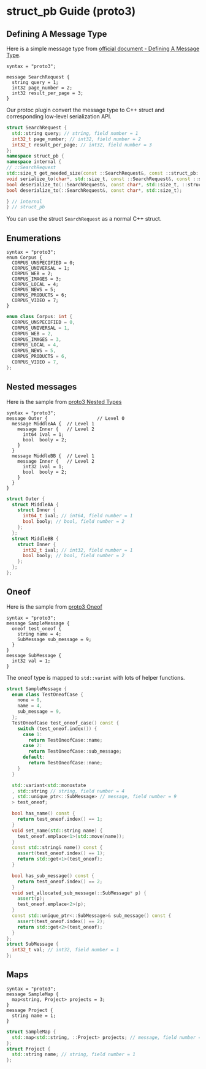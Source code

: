 # struct_pb Guide (proto3)

## Defining A Message Type

Here is a simple message type from [official document - Defining A Message Type](https://developers.google.com/protocol-buffers/docs/proto3#simple).

```
syntax = "proto3";

message SearchRequest {
  string query = 1;
  int32 page_number = 2;
  int32 result_per_page = 3;
}
```
Our protoc plugin convert the message type to C++ struct and corresponding low-level serialization API.

```cpp
struct SearchRequest {
  std::string query; // string, field number = 1
  int32_t page_number; // int32, field number = 2
  int32_t result_per_page; // int32, field number = 3
};
namespace struct_pb {
namespace internal {
// ::SearchRequest
std::size_t get_needed_size(const ::SearchRequest&, const ::struct_pb::UnknownFields& unknown_fields = {});
void serialize_to(char*, std::size_t, const ::SearchRequest&, const ::struct_pb::UnknownFields& unknown_fields = {});
bool deserialize_to(::SearchRequest&, const char*, std::size_t, ::struct_pb::UnknownFields& unknown_fields);
bool deserialize_to(::SearchRequest&, const char*, std::size_t);

} // internal
} // struct_pb
```

You can use the struct `SearchRequest` as a normal C++ struct.

## Enumerations

```
syntax = "proto3";
enum Corpus {
  CORPUS_UNSPECIFIED = 0;
  CORPUS_UNIVERSAL = 1;
  CORPUS_WEB = 2;
  CORPUS_IMAGES = 3;
  CORPUS_LOCAL = 4;
  CORPUS_NEWS = 5;
  CORPUS_PRODUCTS = 6;
  CORPUS_VIDEO = 7;
}
```

```cpp
enum class Corpus: int {
  CORPUS_UNSPECIFIED = 0,
  CORPUS_UNIVERSAL = 1,
  CORPUS_WEB = 2,
  CORPUS_IMAGES = 3,
  CORPUS_LOCAL = 4,
  CORPUS_NEWS = 5,
  CORPUS_PRODUCTS = 6,
  CORPUS_VIDEO = 7,
};
```

## Nested messages

Here is the sample from [proto3 Nested Types](https://developers.google.com/protocol-buffers/docs/proto3#nested)

```
syntax = "proto3";
message Outer {                  // Level 0
  message MiddleAA {  // Level 1
    message Inner {   // Level 2
      int64 ival = 1;
      bool  booly = 2;
    }
  }
  message MiddleBB {  // Level 1
    message Inner {   // Level 2
      int32 ival = 1;
      bool  booly = 2;
    }
  }
}
```

```cpp
struct Outer {
  struct MiddleAA {
    struct Inner {
      int64_t ival; // int64, field number = 1
      bool booly; // bool, field number = 2
    };
  };
  struct MiddleBB {
    struct Inner {
      int32_t ival; // int32, field number = 1
      bool booly; // bool, field number = 2
    };
  };
};
```

## Oneof

Here is the sample from [proto3 Oneof](https://developers.google.com/protocol-buffers/docs/proto3#oneof)

```
syntax = "proto3";
message SampleMessage {
  oneof test_oneof {
    string name = 4;
    SubMessage sub_message = 9;
  }
}
message SubMessage {
  int32 val = 1;
}
```
The oneof type is mapped to `std::varint` with lots of helper functions.

```cpp
struct SampleMessage {
  enum class TestOneofCase {
    none = 0,
    name = 4,
    sub_message = 9,
  };
  TestOneofCase test_oneof_case() const {
    switch (test_oneof.index()) {
      case 1:
        return TestOneofCase::name;
      case 2:
        return TestOneofCase::sub_message;
      default:
        return TestOneofCase::none;
    }
  }

  std::variant<std::monostate
  , std::string // string, field number = 4
  , std::unique_ptr<::SubMessage> // message, field number = 9
  > test_oneof;

  bool has_name() const {
    return test_oneof.index() == 1;
  }
  void set_name(std::string name) {
    test_oneof.emplace<1>(std::move(name));
  }
  const std::string& name() const {
    assert(test_oneof.index() == 1);
    return std::get<1>(test_oneof);
  }

  bool has_sub_message() const {
    return test_oneof.index() == 2;
  }
  void set_allocated_sub_message(::SubMessage* p) {
    assert(p);
    test_oneof.emplace<2>(p);
  }
  const std::unique_ptr<::SubMessage>& sub_message() const {
    assert(test_oneof.index() == 2);
    return std::get<2>(test_oneof);
  }
};
struct SubMessage {
  int32_t val; // int32, field number = 1
};
```

## Maps

```
syntax = "proto3";
message SampleMap {
  map<string, Project> projects = 3;
}
message Project {
  string name = 1;
}
```

```cpp
struct SampleMap {
  std::map<std::string, ::Project> projects; // message, field number = 3
};
struct Project {
  std::string name; // string, field number = 1
};
```